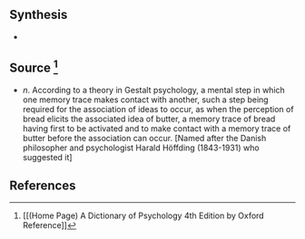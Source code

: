 ## Synthesis
- 
## Source [^1]
- $n$. According to a theory in Gestalt psychology, a mental step in which one memory trace makes contact with another, such a step being required for the association of ideas to occur, as when the perception of bread elicits the associated idea of butter, a memory trace of bread having first to be activated and to make contact with a memory trace of butter before the association can occur. \[Named after the Danish philosopher and psychologist Harald Höffding (1843-1931) who suggested it]
## References

[^1]: [[(Home Page) A Dictionary of Psychology 4th Edition by Oxford Reference]]